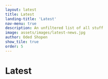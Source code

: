 ```yaml
---
layout: latest
title: Latest
landing-title: 'Latest'
nav-menu: true
description: An unfiltered list of all stuff
image: assets/images/latest-news.jpg
author: Oded Shopen
show_tile: true
order: 5
---
```


<h1>Latest</h1>
